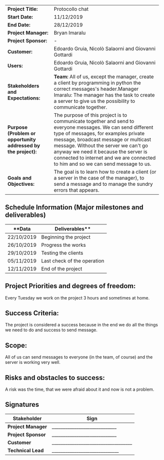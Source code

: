 |                    |                 |
| ------------------ | --------------- |
| **Project Title:** | Protocollo chat |
| **Start Date:** | 11/12/2019 | 
| **End Date:** | 28/12/2019 |
| **Project Manager:** | Bryan Imaralu |
| **Project Sponsor:** | - |
| **Customer:** | Edoardo Gruia, Nicolò Salaorni and Giovanni Gottardi |
| **Users:** | Edoardo Gruia, Nicolò Salaorni and Giovanni Gottardi |
| **Stakeholders and Expectations:** | **Team:** All of us, except the manager, create a client by programming in python the correct messages&#39;s header.Manager Imaralu: The manager has the task to create a server to give us the possibility to             communicate together. |
| **Purpose (Problem or opportunity addressed by the project):** | The purpose of this project is to communicate together and send to everyone messages. We can send different type of messages, for examples private message, broadcast message or multicast message. Without the server we can&#39;t go anyway we need it because the server is connected to internet and we are connected to him and so we can send message to us. |
| **Goals and Objectives:** | The goal is to learn how to create a client (or a server in the case of the manager), to send a message and to manage the sundry errors that appears. |

## Schedule Information (Major milestones and deliverables)
| **Data | Deliverables** |
| ------ | ---------------------- |
| 22/10/2019 | Beginning the project |
| 26/10/2019 | Progress the works |
| 29/10/2019 | Testing the clients |
| 05/11/2019 | Last check of the operation |
| 12/11/2019 | End of the project |

## Project Priorities and degrees of freedom: 
Every Tuesday we work on the project 3 hours and sometimes at home. 

## Success Criteria: 
The project is considered a success because in the end we do all the things we need to do and success to send message. 

## Scope: 
All of us can send messages to everyone (in the team, of course) and the server is working very well. 

## Risks and obstacles to success:  
A risk was the time, that we were afraid about it and now is not a problem. 

## Signatures

| **Stakeholder** | **Sign** |
| --------------- | ----------|
| **Project Manager** | _____________________________ |
| **Project Sponsor** | _____________________________ |
| **Customer** | ____________________________________ |
| **Technical Lead** | ______________________________ |
